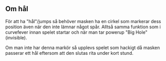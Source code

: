 ## Om hål

För att ha "hål"/jumps så behöver masken ha en cirkel som markerar dess
position även när den inte lämnar något spår. Alltså samma funktion som i
curvefever innan spelet startar och när man tar powerup "Big Hole" (invisible).

Om man inte har denna markör så upplevs spelet som hackigt då masken passerar
ett hål eftersom att den slutas rita under kort stund.
